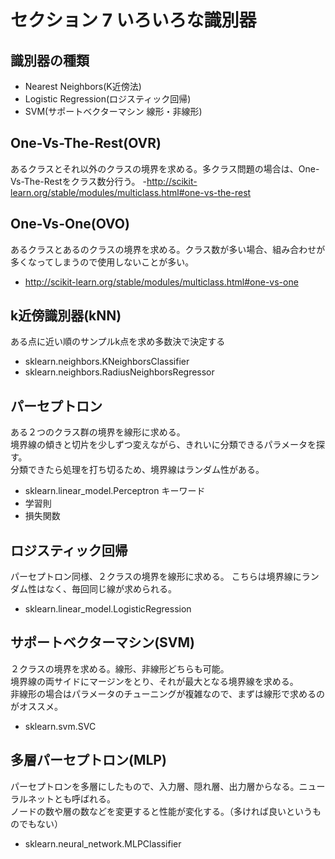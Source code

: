 # セクション 7 いろいろな識別器
## 識別器の種類
- Nearest Neighbors(K近傍法)
- Logistic Regression(ロジスティック回帰)
- SVM(サポートベクターマシン 線形・非線形)

## One-Vs-The-Rest(OVR)
あるクラスとそれ以外のクラスの境界を求める。多クラス問題の場合は、One-Vs-The-Restをクラス数分行う。
-http://scikit-learn.org/stable/modules/multiclass.html#one-vs-the-rest

## One-Vs-One(OVO)
あるクラスとあるのクラスの境界を求める。クラス数が多い場合、組み合わせが多くなってしまうので使用しないことが多い。
- http://scikit-learn.org/stable/modules/multiclass.html#one-vs-one

## k近傍識別器(kNN)
ある点に近い順のサンプルk点を求め多数決で決定する
- sklearn.neighbors.KNeighborsClassifier
- sklearn.neighbors.RadiusNeighborsRegressor

## パーセプトロン
ある２つのクラス群の境界を線形に求める。  
境界線の傾きと切片を少しずつ変えながら、きれいに分類できるパラメータを探す。  
分類できたら処理を打ち切るため、境界線はランダム性がある。
- sklearn.linear_model.Perceptron
キーワード
- 学習則
- 損失関数

## ロジスティック回帰
パーセプトロン同様、２クラスの境界を線形に求める。
こちらは境界線にランダム性はなく、毎回同じ線が求められる。
- sklearn.linear_model.LogisticRegression

## サポートベクターマシン(SVM)
２クラスの境界を求める。線形、非線形どちらも可能。  
境界線の両サイドにマージンをとり、それが最大となる境界線を求める。  
非線形の場合はパラメータのチューニングが複雑なので、まずは線形で求めるのがオススメ。
- sklearn.svm.SVC

## 多層パーセプトロン(MLP)
パーセプトロンを多層にしたもので、入力層、隠れ層、出力層からなる。ニューラルネットとも呼ばれる。  
ノードの数や層の数などを変更すると性能が変化する。（多ければ良いというものでもない）
- sklearn.neural_network.MLPClassifier
